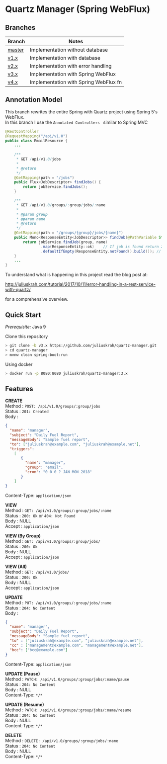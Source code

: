 # Quartz Manager (Spring WebFlux)

## Branches

Branch                                                              | Notes
--------------------------------------------------------------------|------------------
[master](https://github.com/juliuskrah/quartz-manager/tree/master)  | Implementation without database      
[v1.x](https://github.com/juliuskrah/quartz-manager/tree/v1.x)      | Implementation with database
[v2.x](https://github.com/juliuskrah/quartz-manager/tree/v2.x)      | Implementation with error handling
[v3.x](https://github.com/juliuskrah/quartz-manager/tree/v3.x)      | Implementation with Spring WebFlux
[v4.x](https://github.com/juliuskrah/quartz-manager/tree/v4.x)      | Implementation with Spring WebFlux fn 

## Annotation Model

This branch rewrites the entire Spring with Quartz project using Spring 5's
WebFlux.  
In this branch I use the `Annotated Controllers ` similar to Spring MVC

```java
@RestController
@RequestMapping("/api/v1.0")
public class EmailResource {
    ...
    
    /**
     * GET /api/v1.0/jobs
     *
     * @return
     */
    @GetMapping(path = "/jobs")
    public Flux<JobDescriptor> findJobs() {
        return jobService.findJobs();
    }

    /**
     * GET /api/v1.0/groups/:group/jobs/:name
     *
     * @param group
     * @param name
     * @return
     */
    @GetMapping(path = "/groups/{group}/jobs/{name}")
    public Mono<ResponseEntity<JobDescriptor>> findJob(@PathVariable String group, @PathVariable String name) {
        return jobService.findJob(group, name)
                .map(ResponseEntity::ok)    // If job is found return 200
                .defaultIfEmpty(ResponseEntity.notFound().build()); // Return 404 if job is not found
    }
    ...
}
```

To understand what is happening in this project read the blog post at:

<http://juliuskrah.com/tutorial/2017/10/11/error-handling-in-a-rest-service-with-quartz/>

for a comprehensive overview.

## Quick Start

*Prerequisite:* Java 9

Clone this repository

```bash
> git clone -b v3.x https://github.com/juliuskrah/quartz-manager.git
> cd quartz-manager
> mvnw clean spring-boot:run
```

Using docker

```bash
> docker run -p 8080:8080 juliuskrah/quartz-manager:3.x
```

## Features

**CREATE**  
Method      : `POST: /api/v1.0/groups/:group/jobs`  
Status      : `201: Created`  
Body        :
```json
{
  "name": "manager",
  "subject": "Daily Fuel Report",
  "messageBody": "Sample fuel report",
  "to": ["juliuskrah@example.com", "juliuskrah@example.net"],
  "triggers":
    [
       {
         "name": "manager",
         "group": "email",
         "cron": "0 0 0 ? JAN MON 2018"
       }
    ]
}
```
Content-Type: `application/json`

**VIEW**  
Method      : `GET: /api/v1.0/groups/:group/jobs/:name`  
Status      : `200: Ok`  or `404: Not Found`  
Body        : NULL  
Accept      : `application/json`

**VIEW (By Group)**  
Method      : `GET: /api/v1.0/groups/:group/jobs/`  
Status      : `200: Ok`  
Body        : NULL  
Accept      : `application/json`

**VIEW (All)**  
Method      : `GET: /api/v1.0/jobs/`  
Status      : `200: Ok`  
Body        : NULL  
Accept      : `application/json`

**UPDATE**  
Method      : `PUT: /api/v1.0/groups/:group/jobs/:name`  
Status      : `204: No Content`  
Body        :
```json
{
  "name": "manager",
  "subject": "Daily Fuel Report",
  "messageBody": "Sample fuel report",
  "to" : ["juliuskrah@example.com", "juliuskrah@example.net"],
  "cc" : ["management@example.com", "management@example.net"],
  "bcc": ["bcc@example.com"]
}
```
Content-Type: `application/json`

**UPDATE (Pause)**  
Method      : `PATCH: /api/v1.0/groups/:group/jobs/:name/pause`  
Status      : `204: No Content`  
Body        : NULL  
Content-Type: `*/*`

**UPDATE (Resume)**  
Method      : `PATCH: /api/v1.0/groups/:group/jobs/:name/resume`  
Status      : `204: No Content`  
Body        : NULL  
Content-Type: `*/*`

**DELETE**  
Method      : `DELETE: /api/v1.0/groups/:group/jobs/:name`  
Status      : `204: No Content`  
Body        : NULL  
Content-Type: `*/*`
